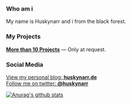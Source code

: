 ### Who am i

My name is Huskynarr and i from the black forest.

### My Projects

[**More than 10 Projects**](https://github.com/Huskynarr) — Only at request.  


### Social Media

[View my personal blog: **huskynarr.de**](https://huskynarr.de/)  
[Follow me on twitter: **@huskynarr**](https://twitter.com/Huskynarr)

<!--
Here are some ideas to get you started:

- 🔭 I’m currently working on ...
- 🌱 I’m currently learning ...
- 👯 I’m looking to collaborate on ...
- 🤔 I’m looking for help with ...
- 💬 Ask me about ...
- 📫 How to reach me: ...
- 😄 Pronouns: ...
- ⚡ Fun fact: ...
-->


<!--
**Huskynarr/Huskynarr** is a ✨ _special_ ✨ repository because its `README.md` (this file) appears on your GitHub profile.

Here are some ideas to get you started:

- 🔭 I’m currently working on ...
- 🌱 I’m currently learning ...
- 👯 I’m looking to collaborate on ...
- 🤔 I’m looking for help with ...
- 💬 Ask me about ...
- 📫 How to reach me: ...
- 😄 Pronouns: ...
- ⚡ Fun fact: ...
-->

[![Anurag's github stats](https://github-readme-stats.vercel.app/api?username=huskynarr)](https://github.com/anuraghazra/github-readme-stats)

